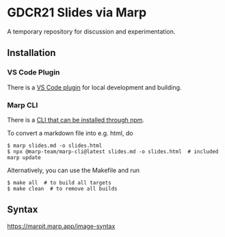# GDCR21 Slides via Marp

A temporary repository for discussion and experimentation.


## Installation

### VS Code Plugin

There is a [VS Code plugin](https://marketplace.visualstudio.com/items?itemName=marp-team.marp-vscode)
for local development and building.

### Marp CLI

There is a [CLI that can be installed through npm](https://www.npmjs.com/package/@marp-team/marp-cli).

To convert a markdown file into e.g. html, do

```console
$ marp slides.md -o slides.html
$ npx @marp-team/marp-cli@latest slides.md -o slides.html  # included marp update
```

Alternatively, you can use the Makefile and run

```console
$ make all  # to build all targets
$ make clean  # to remove all builds
```
## Syntax

https://marpit.marp.app/image-syntax
